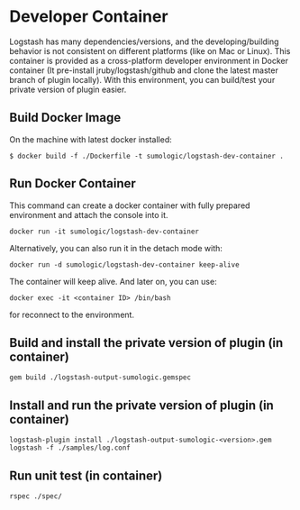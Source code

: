 # Developer Container
Logstash has many dependencies/versions, and the developing/building behavior is not consistent on different platforms (like on Mac or Linux). This container is provided as a cross-platform developer environment in Docker container (It pre-install jruby/logstash/github and clone the latest master branch of plugin locally). With this environment, you can build/test your private version of plugin easier.

## Build Docker Image
On the machine with latest docker installed:
```
$ docker build -f ./Dockerfile -t sumologic/logstash-dev-container .
```

## Run Docker Container
This command can create a docker container with fully prepared environment and attach the console into it.
```
docker run -it sumologic/logstash-dev-container
```
Alternatively, you can also run it in the detach mode with:
```
docker run -d sumologic/logstash-dev-container keep-alive
```
The container will keep alive. And later on, you can use:
```
docker exec -it <container ID> /bin/bash
```
for reconnect to the environment.

## Build and install the private version of plugin (in container)
```
gem build ./logstash-output-sumologic.gemspec
```

## Install and run the private version of plugin (in container)
```
logstash-plugin install ./logstash-output-sumologic-<version>.gem
logstash -f ./samples/log.conf
```

## Run unit test (in container)
```
rspec ./spec/
```